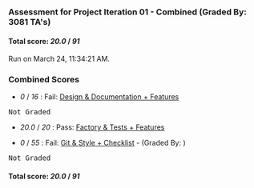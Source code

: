 ### Assessment for Project Iteration 01 - Combined (Graded By: 3081 TA's)

#### Total score: _20.0_ / _91_

Run on March 24, 11:34:21 AM.


### Combined Scores

+  _0_ / _16_ : Fail: [Design & Documentation + Features](Proj_01_DesignDoc_Assessment.md)

<pre>Not Graded
</pre>



+  _20.0_ / _20_ : Pass: [Factory & Tests + Features](Proj_01_FactoryTests_Assessment.md)



+  _0_ / _55_ : Fail: [Git & Style + Checklist](Proj_01_GitStyle_Assessment.md) - (Graded By: )

<pre>Not Graded
</pre>



#### Total score: _20.0_ / _91_

